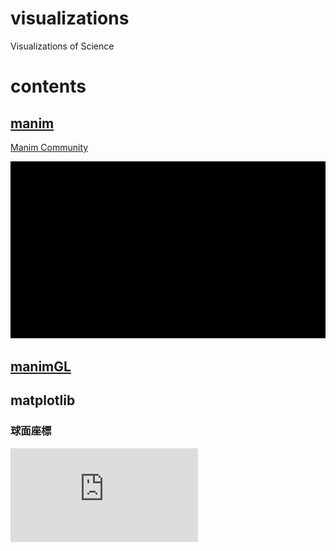 # visualizations
Visualizations of Science

# contents
## [manim](https://github.com/KotaTakeda/visualizations/tree/main/manim)
[Manim Community](https://docs.manim.community/en/stable/index.html)

![SquareToCircle](https://github.com/KotaTakeda/visualizations/blob/main/manim/project/media/videos/scene/1080p60/SquareToCircle_ManimCE_v0.10.0.gif)

## [manimGL](https://github.com/KotaTakeda/visualizations/tree/main/manimgl)

## matplotlib
### 球面座標
![spherical coordinate](https://github.com/KotaTakeda/visualizations/blob/main/matplotlib/data/sp_coord.pdf)
